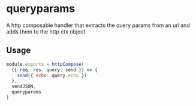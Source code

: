 # queryparams

A http composable handler that extracts the query params from an url and adds them to the http ctx object

## Usage

```js
module.exports = httpCompose(
  ({ req, res, query, send }) => {
    send({ echo: query.echo })
  },
  sendJSON,
  queryparams
)
```
